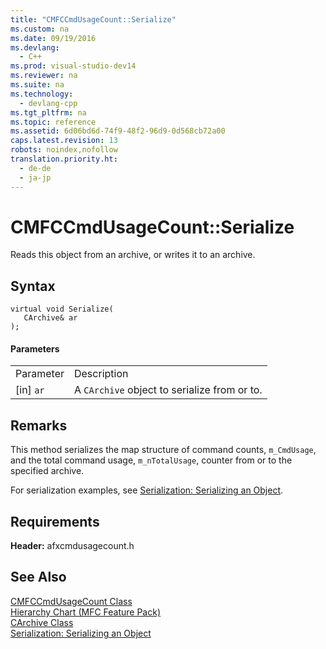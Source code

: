 ```yaml
---
title: "CMFCCmdUsageCount::Serialize"
ms.custom: na
ms.date: 09/19/2016
ms.devlang: 
  - C++
ms.prod: visual-studio-dev14
ms.reviewer: na
ms.suite: na
ms.technology: 
  - devlang-cpp
ms.tgt_pltfrm: na
ms.topic: reference
ms.assetid: 6d06bd6d-74f9-48f2-96d9-0d568cb72a00
caps.latest.revision: 13
robots: noindex,nofollow
translation.priority.ht: 
  - de-de
  - ja-jp
---
```

# CMFCCmdUsageCount::Serialize
Reads this object from an archive, or writes it to an archive.  
  
## Syntax  
  
```  
virtual void Serialize(  
   CArchive& ar  
);  
```  
  
#### Parameters  
  
|||  
|-|-|  
|Parameter|Description|  
|[in] `ar`|A `CArchive` object to serialize from or to.|  
  
## Remarks  
 This method serializes the map structure of command counts, `m_CmdUsage`, and the total command usage, `m_nTotalUsage`, counter from or to the specified archive.  
  
 For serialization examples, see [Serialization: Serializing an Object](../vs140/Serialization--Serializing-an-Object.md).  
  
## Requirements  
 **Header:** afxcmdusagecount.h  
  
## See Also  
 [CMFCCmdUsageCount Class](../vs140/CMFCCmdUsageCount-Class.md)   
 [Hierarchy Chart (MFC Feature Pack)](../vs140/Hierarchy-Chart.md)   
 [CArchive Class](../vs140/CArchive-Class.md)   
 [Serialization: Serializing an Object](../vs140/Serialization--Serializing-an-Object.md)